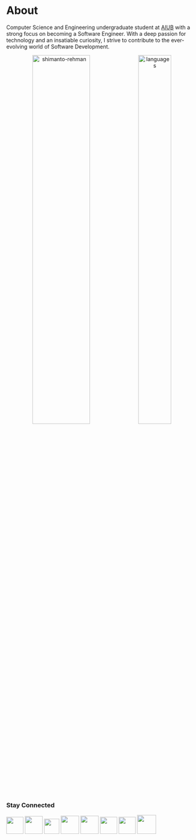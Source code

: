 # About 

Computer Science and Engineering undergraduate student at [AIUB](https://www.aiub.edu/) with a strong focus on becoming a Software Engineer. With a deep passion for technology and an insatiable curiosity, I strive to contribute to the ever-evolving world of Software Development.



<p align="center"> 
  <img src="https://github-readme-stats.vercel.app/api?username=mashudh-ahmed&count_private=ture&show_icons=true&theme=transparent&bg_color=00000000" alt="shimanto-rehman" height="50%" width="55%"/>
  <img src="https://github-readme-stats.vercel.app/api/top-langs/?username=mashudh-ahmed&layout=compact&theme=transparent&bg_color=00000000" alt="languages" height="50%" width="41.7%"/>
</p>


### Stay Connected
<a href = "mailto:ahmed.mashudh@gmail.com" target="_blank" title="Gmail"><img src = "https://img.icons8.com/color/500/gmail-new.png" width = "45px"/></a>
<a href = "https://www.linkedin.com/in/mashudh-ahmed" target="_blank" title="Linkedin"><img src ="https://img.icons8.com/color/500/linkedin.png" width ="47px"/></a>
<a href="https://www.threads.net/@mashhood.siam"  target="_blank" title="Threads"><img src="https://upload.wikimedia.org/wikipedia/commons/9/9d/Threads_%28app%29_logo.svg" width = "40px"/></a>
<a href = "https://facebook.com/mashhood.siam" target="_blank" title="Facebook"><img src ="https://img.icons8.com/color/480/facebook-new.png" width ="48px"/></a>
<a href = "https://www.instagram.com/mashhood.siam" target="_blank" title="Instagram"><img src ="https://img.icons8.com/fluency/500/instagram-new.png" width ="48px"/></a>
<a href = "https://codeforces.com/profile/mashudh_ahmed" target="_blank" title="CodeForces"><img src = "https://img.icons8.com/external-tal-revivo-color-tal-revivo/256/external-codeforces-programming-competitions-and-contests-programming-community-logo-color-tal-revivo.png" width = "45px"/></a>
<a href = "https://x.com/mashhood_siam" target="_blank" title="X"><img src ="https://img.icons8.com/ios/500/twitterx--v2.png"  width ="45px"/></a>
<a href = "https://www.codechef.com/users/mashudh_ahmed" target="_blank" title="CodeChef"><img src="https://img.icons8.com/plasticine/500/codechef.png" width ="50px"/></a>


